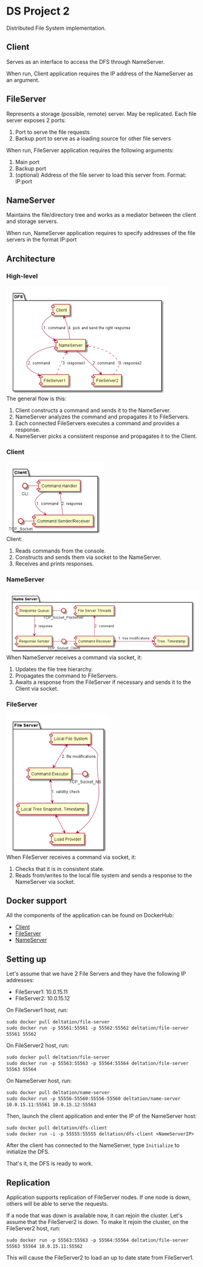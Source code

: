 # DS Project 2
Distributed File System implementation.

## Client
Serves as an interface to access the DFS through NameServer.

When run, Client application requires the IP address of the NameServer as an argument.

## FileServer
Represents a storage (possible, remote) server. May be replicated.
Each file server exposes 2 ports: 
1) Port to serve the file requests
2) Backup port to serve as a loading source for other file servers

When run, FileServer application requires the following arguments:
1) Main port
2) Backup port
3) (optional) Address of the file server to load this server from. Format: IP:port

## NameServer
Maintains the file/directory tree and works as a mediator between the client and storage servers.

When run, NameServer application requires to specify addresses of the file servers in the format IP:port

## Architecture
### High-level
![High-level](Architecture/Pictures/HighLevelArchitecture.png)  
The general flow is this:
1) Client constructs a command and sends it to the NameServer.
2) NameServer analyzes the command and propagates it to FileServers. 
3) Each connected FileServers executes a command and provides a response.
4) NameServer picks a consistent response and propagates it to the Client.

### Client
![Client](Architecture/Pictures/ClientArchitecture.png)  
Client:
1) Reads commands from the console.
2) Constructs and sends them via socket to the NameServer.
3) Receives and prints responses.

### NameServer
![NameServer](Architecture/Pictures/NameServerArchitecture.png)  
When NameServer receives a command via socket, it:
1) Updates the file tree hierarchy.
2) Propagates the command to FileServers.
3) Awaits a response from the FileServer if necessary and sends it to the Client via socket.

### FileServer
![FileServer](Architecture/Pictures/FileServerArchitecture.png)  
When FileServer receives a command via socket, it:
1) Checks that it is in consistent state.
2) Reads from/writes to the local file system and sends a response to the NameServer via socket.  

## Docker support
All the components of the application can be found on DockerHub:
- [Client](https://hub.docker.com/repository/docker/deltation/dfs-client)
- [FileServer](https://hub.docker.com/repository/docker/deltation/file-server)
- [NameServer](https://hub.docker.com/repository/docker/deltation/name-server)

## Setting up
Let's assume that we have 2 File Servers and they have the following IP addresses:
- FileServer1: 10.0.15.11
- FileServer2: 10.0.15.12

On FileServer1 host, run:
```
sudo docker pull deltation/file-server
sudo docker run -p 55561:55561 -p 55562:55562 deltation/file-server 55561 55562
```

On FileServer2 host, run:
```
sudo docker pull deltation/file-server
sudo docker run -p 55563:55563 -p 55564:55564 deltation/file-server 55563 55564
```

On NameServer host, run:
```
sudo docker pull deltation/name-server
sudo docker run -p 55556-55560:55556-55560 deltation/name-server 10.0.15.11:55561 10.0.15.12:55563
```

Then, launch the client application and enter the IP of the NameServer host:
```
sudo docker pull deltation/dfs-client
sudo docker run -i -p 55555:55555 deltation/dfs-client <NameServerIP>
``` 

After the client has connected to the NameServer, type `Initialize` to initialize the DFS.

That's it, the DFS is ready to work.

## Replication
Application supports replication of FileServer nodes. If one node is down, others will be able to serve the requests.

If a node that was down is available now, it can rejoin the cluster. Let's assume that the FileServer2 is down. To make it rejoin the cluster, on the FileServer2 host, run:
```
sudo docker run -p 55563:55563 -p 55564:55564 deltation/file-server 55563 55564 10.0.15.11:55562
```
This will cause the FileServer2 to load an up to date state from FileServer1.
